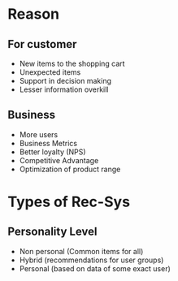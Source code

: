 # Reason
## For customer
- New items to the shopping cart
- Unexpected items
- Support in decision making
- Lesser information overkill
## Business
- More users
- Business Metrics
- Better loyalty (NPS)
- Competitive Advantage
- Optimization of product range

# Types of Rec-Sys
## Personality Level
- Non personal (Common items for all)
- Hybrid (recommendations for user groups)
- Personal (based on data of some exact user)